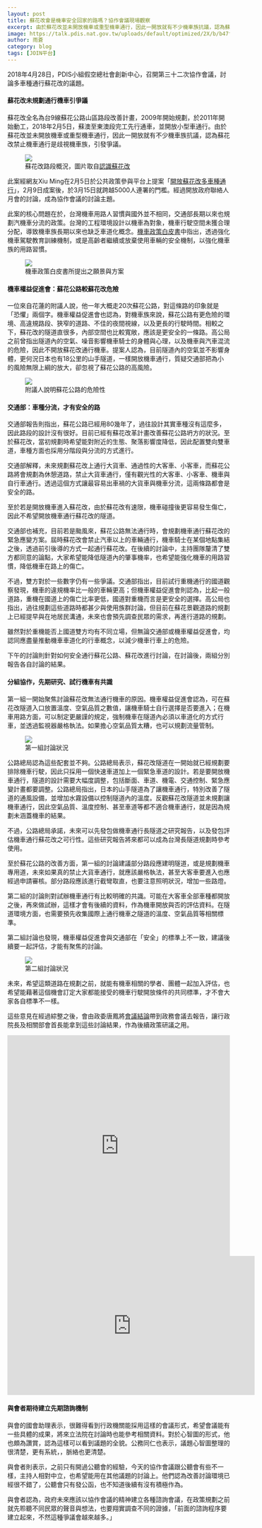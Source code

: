 ```yaml
---
layout: post
title: 蘇花改會是機車安全回家的路嗎？協作會議現場觀察
excerpt: 由於蘇花改並未開放機車或重型機車通行，因此一開放就有不少機車族抗議，認為蘇花改禁止機車通行是歧視機車族，引發爭議。此次會議討論後，公路總局承諾將會發包做機車通行長隧道之相關研究，供後續政策參考。未來，這類道路在規劃之前，也希望能有機車相關的學者、團體一起加入評估，讓規劃能更完善。
image: https://talk.pdis.nat.gov.tw/uploads/default/optimized/2X/b/b47fb29c6be0f07c367fff2529cad68e7d0e377e_1_690x286.jpg
author: 雨蒼
category: blog
tags: [JOIN平台]
---
```


2018年4月28日，PDIS小組假空總社會創新中心，召開第三十二次協作會議，討論多車種通行蘇花改的議題。

#### 蘇花改未規劃通行機車引爭議

蘇花改全名為台9線蘇花公路山區路段改善計畫，2009年開始規劃，於2011年開始動工，2018年2月5日，蘇澳至東澳段完工先行通車，並開放小型車通行。由於蘇花改並未開放機車或重型機車通行，因此一開放就有不少機車族抗議，認為蘇花改禁止機車通行是歧視機車族，引發爭議。

<figure>
  <img src="https://talk.pdis.nat.gov.tw/uploads/default/optimized/2X/3/350438d6348a63737e45c0bee581b542f5cad01a_1_580x500.jpg">
  <figcaption>蘇花改路段概況，圖片取自<a href="https://thbu4.thb.gov.tw/page?node=6861c85c-e12e-468e-b885-f3e9d29d40ed" target="_blank">認識蘇花改</a></figcaption>
</figure>

此案經網友Xiu Ming在2月5日於公共政策參與平台上提案「[開放蘇花改多車種通行](https://join.gov.tw/idea/detail/4afaf924-a334-4d90-b580-a2183a87993c)」，2月9日成案後，於3月15日就跨越5000人連署的門檻。經過開放政府聯絡人月會的討論，成為協作會議的討論主題。

此案的核心問題在於，台灣機車用路人習慣與國外並不相同，交通部長期以來也規劃汽機車分流的政策。台灣的工程環境設計以機車為對象，機車行駛空間未獲合理分配，導致機車族長期以來也缺乏車道化概念。[機車政策白皮書](https://www.iot.gov.tw/Modules/Publication/Publication-Details?node=3598166a-c839-4f0d-8beb-33c093e49de0&id=40b33382-06bb-4c86-9c38-2affa9c17e12)中指出，透過強化機車駕駛教育訓練機制，或是高齡者繼續或放棄使用車輛的安全機制，以強化機車族的用路習慣。

<figure>
  <img src="https://talk.pdis.nat.gov.tw/uploads/default/original/2X/e/e24c0a6c493a601dad9bcf5a69161b898741dc37.png">
  <figcaption>機車政策白皮書所提出之願景與方案</figcaption>
</figure>

#### 機車權益促進會：蘇花公路較蘇花改危險

一位來自花蓮的附議人說，他一年大概走20次蘇花公路，對這條路的印象就是「恐懼」兩個字。機車權益促進會也認為，對機車族來說，蘇花公路有更危險的環境、高違規路段、狹窄的道路、不佳的夜間視線，以及更長的行駛時間。相較之下，蘇花改的隧道直很多，內部空間也比較寬敞，應該是更安全的一條路。高公局之前曾指出隧道內的空氣、噪音影響機車騎士的身體與心理，以及機車與汽車混流的危險，因此不開放蘇花改通行機車。提案人認為，目前隧道內的空氣並不影響身體，更何況日本也有18公里的山手隧道，一樣開放機車通行，質疑交通部把為小的風險無限上綱的放大，卻忽視了蘇花公路的高風險。

<figure>
  <img src="https://talk.pdis.nat.gov.tw/uploads/default/optimized/2X/9/91e7f22df03a7a0290dc1d350f79671540af15a3_1_690x388.JPG">
  <figcaption>附議人說明蘇花公路的危險性</figcaption>
</figure>

#### 交通部：車種分流，才有安全的路

交通部報告則指出，蘇花公路已經用80幾年了，過往設計其實車種沒有這麼多，因此路段的設計沒有很好。目前已經有蘇花改革計畫改善蘇花公路坍方的狀況。至於蘇花改，當初規劃時希望能對附近的生態、聚落影響度降低，因此配置雙向雙車道，車種方面也採用分階段與分流的方式進行。

交通部解釋，未來規劃蘇花改上通行大貨車、通過性的大客車、小客車，而蘇花公路將會規劃為休憩道路，禁止大貨車通行，僅有觀光性的大客車、小客車、機車與自行車通行。透過這個方式讓最容易出車禍的大貨車與機車分流，這兩條路都會是安全的路。

至於若是開放機車進入蘇花改，由於蘇花改有速限，機車碰撞後更容易發生傷亡，因此不希望開放機車通行蘇花改的隧道。

交通部也補充，目前若是颱風來，蘇花公路無法通行時，會規劃機車通行蘇花改的緊急應變方案。屆時蘇花改會禁止汽車以上的車輛通行，機車騎士在某個地點集結之後，透過前引後導的方式一起通行蘇花改。在後續的討論中，主持團隊釐清了雙方都同意的論點，大家希望能降低隧道內的肇事機率，也希望能強化機車的用路習慣，降低機車在路上的傷亡。

不過，雙方對於一些數字仍有一些爭議。交通部指出，目前試行重機通行的國道觀察發現，機車的違規機率比一般的車輛更高；但機車權益促進會則認為，比起一般道路，重機在國道上的傷亡比率更低，國道對重機而言是更安全的選擇。高公局也指出，過往規劃這些道路時都甚少與使用族群討論，但目前在蘇花景觀道路的規劃上已經提早與在地居民溝通，未來也會預先調查民眾的需求，再進行道路的規劃。

雖然對於重機能否上國道雙方均有不同立場，但無論交通部或機車權益促進會，均認同應盡量推動機車車道化的行車概念，以減少機車行車上的危險。

下午的討論則針對如何安全通行蘇花公路、蘇花改進行討論，在討論後，兩組分別報告各自討論的結果。

#### 分組協作，先期研究、試行機車有共識

第一組一開始聚焦討論蘇花改無法通行機車的原因。機車權益促進會認為，可在蘇花改隧道入口放置溫度、空氣品質之數值，讓機車騎士自行選擇是否要進入；在機車用路方面，可以制定更嚴謹的規定，強制機車在隧道內必須以車道化的方式行車，並透過監視器嚴格執法。如果擔心空氣品質太糟，也可以規劃流量管制。

<figure>
  <img src="https://talk.pdis.nat.gov.tw/uploads/default/optimized/2X/d/d47f87becdf8b00993ceb9a41dd5000b81db8074_1_690x388.JPG">
  <figcaption>第一組討論狀況</figcaption>
</figure>

公路總局認為這些配套並不夠。公路總局表示，蘇花改隧道在一開始就已經規劃要排除機車行駛，因此只採用一個快速車道加上一個緊急車道的設計。若是要開放機車通行，隧道的設計需要大幅度調整，包括斷面、車道、機電、交通控制、緊急應變計畫都要調整。公路總局指出，日本的山手隧道為了讓機車通行，特別改善了隧道的通風設備，並增加水霧設備以控制隧道內的溫度。反觀蘇花改隧道並未規劃讓機車通行，因此空氣品質、溫度控制、甚至車道等都不適合機車通行，就是因為規劃未涵蓋機車的結果。

不過，公路總局承諾，未來可以先發包做機車通行長隧道之研究報告，以及發包評估機車通行蘇花改之可行性。這些研究報告將來都可以成為台灣長隧道規劃時參考使用。

至於蘇花公路的改善方面，第一組的討論建議部分路段應建明隧道，或是規劃機車專用道，未來如果真的禁止大貨車通行，就應該嚴格執法，甚至大客車要進入也應經過申請審核。部分路段應該進行截彎取直，也要注意照明狀況，增加一些路燈。

第二組的討論則對試辦機車通行有比較明確的共識。可能在大客車全部車種都開放之後，再來做試辦，這樣才會有後續的資料，作為機車開放與否的評估資料。在隧道環境方面，也需要預先收集國際上通行機車之隧道的溫度、空氣品質等相關標準。

第二組討論也發現，機車權益促進會與交通部在「安全」的標準上不一致，建議後續要一起評估，才能有聚焦的討論。

<figure>
  <img src="https://talk.pdis.nat.gov.tw/uploads/default/optimized/2X/1/1bd8d1a6b2dd9e99a0bb43faa3af0e5a26a2be0b_1_690x388.JPG">
  <figcaption>第二組討論狀況</figcaption>
</figure>

未來，希望這類道路在規劃之前，就能有機車相關的學者、團體一起加入評估，也希望能藉著這個機會訂定大家都能接受的機車行駛開放條件的共同標準，才不會大家各自標準不一樣。

這些意見在經過綜整之後，會由政委唐鳳將[會議結論](https://realtimeboard.com/app/board/o9J_kz3FWa0=/)帶到政務會議去報告，讓行政院長及相關部會首長能拿到這些討論結果，作為後續政策研議之用。

<iframe width="100%" height="500" title="realtimeboard" src="https://realtimeboard.com/app/embed/o9J_kz3FWa0=/?&pres=1" frameborder="0" scrolling="no" allowfullscreen></iframe>

<iframe width="560" height="315" src="https://www.youtube.com/embed/VbwKBK24T_g" frameborder="0" allowfullscreen></iframe>

#### 與會者期待建立先期諮詢機制

與會的國會助理表示，很難得看到行政機關能採用這樣的會議形式，希望會議能有一些具體的成果，將來立法院在討論時也能參考相關資料。對於心智圖的形式，他也頗為讚賞，認為這樣可以看到議題的全貌。公務同仁也表示，議題心智圖整理的很清楚，更有系統，，脈絡也更清楚。

與會者則表示，之前只有開過公聽會的經驗，今天的協作會議跟公聽會有些不一樣，主持人相對中立，也希望能用在其他議題的討論上。他們認為改善討論環境已經很不錯了，公聽會只有發公函，也不知道後續有沒有積極作為。

與會者認為，政府未來應該以協作會議的精神建立各種諮詢會議，在政策規劃之前就先聆聽不同民眾的聲音與想法，也要翔實調查不同的證據，「前面的諮詢程序要建立起來，不然這種爭議會越來越多。」
